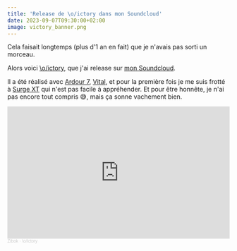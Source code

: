 ```yaml
---
title: 'Release de \o/ictory dans mon Soundcloud'
date: 2023-09-07T09:30:00+02:00
image: victory_banner.png
---
```


Cela faisait longtemps (plus d'1 an en fait) que je n'avais pas sorti un morceau.

Alors voici [\o/ictory](https://soundcloud.com/zibok/victory), que j'ai release sur [mon Soundcloud](https://soundcloud.com/zibok).

Il a été réalisé avec [Ardour 7](https://ardour.org/), [Vital](https://vital.audio/), et pour la première fois je me suis frotté à [Surge XT](https://surge-synthesizer.github.io/) qui n'est pas facile à appréhender. Et pour être honnête, je n'ai pas encore tout compris 😅, mais ça sonne vachement bien.

<iframe width="100%" height="300" scrolling="no" frameborder="no" allow="autoplay" src="https://w.soundcloud.com/player/?url=https%3A//api.soundcloud.com/tracks/1607675583&color=%23ff5500&auto_play=false&hide_related=false&show_comments=true&show_user=true&show_reposts=false&show_teaser=true&visual=true"></iframe><div style="font-size: 10px; color: #cccccc;line-break: anywhere;word-break: normal;overflow: hidden;white-space: nowrap;text-overflow: ellipsis; font-family: Interstate,Lucida Grande,Lucida Sans Unicode,Lucida Sans,Garuda,Verdana,Tahoma,sans-serif;font-weight: 100;"><a href="https://soundcloud.com/zibok" title="Zibok" target="_blank" style="color: #cccccc; text-decoration: none;">Zibok</a> · <a href="https://soundcloud.com/zibok/victory" title="\o/ictory" target="_blank" style="color: #cccccc; text-decoration: none;">\o/ictory</a></div>